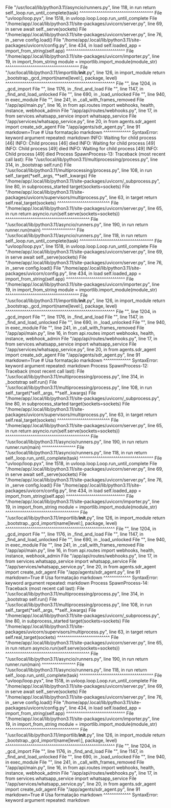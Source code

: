   File "/usr/local/lib/python3.11/asyncio/runners.py", line 118, in run
    return self._loop.run_until_complete(task)
           ^^^^^^^^^^^^^^^^^^^^^^^^^^^^^^^^^^^
  File "uvloop/loop.pyx", line 1518, in uvloop.loop.Loop.run_until_complete
  File "/home/app/.local/lib/python3.11/site-packages/uvicorn/server.py", line 69, in serve
    await self._serve(sockets)
  File "/home/app/.local/lib/python3.11/site-packages/uvicorn/server.py", line 76, in _serve
    config.load()
  File "/home/app/.local/lib/python3.11/site-packages/uvicorn/config.py", line 434, in load
    self.loaded_app = import_from_string(self.app)
                      ^^^^^^^^^^^^^^^^^^^^^^^^^^^^
  File "/home/app/.local/lib/python3.11/site-packages/uvicorn/importer.py", line 19, in import_from_string
    module = importlib.import_module(module_str)
             ^^^^^^^^^^^^^^^^^^^^^^^^^^^^^^^^^^^
  File "/usr/local/lib/python3.11/importlib/__init__.py", line 126, in import_module
    return _bootstrap._gcd_import(name[level:], package, level)
           ^^^^^^^^^^^^^^^^^^^^^^^^^^^^^^^^^^^^^^^^^^^^^^^^^^^^
  File "<frozen importlib._bootstrap>", line 1204, in _gcd_import
  File "<frozen importlib._bootstrap>", line 1176, in _find_and_load
  File "<frozen importlib._bootstrap>", line 1147, in _find_and_load_unlocked
  File "<frozen importlib._bootstrap>", line 690, in _load_unlocked
  File "<frozen importlib._bootstrap_external>", line 940, in exec_module
  File "<frozen importlib._bootstrap>", line 241, in _call_with_frames_removed
  File "/app/api/main.py", line 16, in <module>
    from api.routes import webhooks, health, instance, webhook_admin
  File "/app/api/routes/webhooks.py", line 17, in <module>
    from services.whatsapp_service import whatsapp_service
  File "/app/services/whatsapp_service.py", line 20, in <module>
    from agents.sdr_agent import create_sdr_agent
  File "/app/agents/sdr_agent.py", line 91
    markdown=True  # Usa formatação markdown
    ^^^^^^^^^^^^^
SyntaxError: keyword argument repeated: markdown
INFO:     Waiting for child process [46]
INFO:     Child process [46] died
INFO:     Waiting for child process [49]
INFO:     Child process [49] died
INFO:     Waiting for child process [49]
INFO:     Child process [49] died
Process SpawnProcess-13:
Traceback (most recent call last):
  File "/usr/local/lib/python3.11/multiprocessing/process.py", line 314, in _bootstrap
    self.run()
  File "/usr/local/lib/python3.11/multiprocessing/process.py", line 108, in run
    self._target(*self._args, **self._kwargs)
  File "/home/app/.local/lib/python3.11/site-packages/uvicorn/_subprocess.py", line 80, in subprocess_started
    target(sockets=sockets)
  File "/home/app/.local/lib/python3.11/site-packages/uvicorn/supervisors/multiprocess.py", line 63, in target
    return self.real_target(sockets)
           ^^^^^^^^^^^^^^^^^^^^^^^^^
  File "/home/app/.local/lib/python3.11/site-packages/uvicorn/server.py", line 65, in run
    return asyncio.run(self.serve(sockets=sockets))
           ^^^^^^^^^^^^^^^^^^^^^^^^^^^^^^^^^^^^^^^^
  File "/usr/local/lib/python3.11/asyncio/runners.py", line 190, in run
    return runner.run(main)
           ^^^^^^^^^^^^^^^^
  File "/usr/local/lib/python3.11/asyncio/runners.py", line 118, in run
    return self._loop.run_until_complete(task)
           ^^^^^^^^^^^^^^^^^^^^^^^^^^^^^^^^^^^
  File "uvloop/loop.pyx", line 1518, in uvloop.loop.Loop.run_until_complete
  File "/home/app/.local/lib/python3.11/site-packages/uvicorn/server.py", line 69, in serve
    await self._serve(sockets)
  File "/home/app/.local/lib/python3.11/site-packages/uvicorn/server.py", line 76, in _serve
    config.load()
  File "/home/app/.local/lib/python3.11/site-packages/uvicorn/config.py", line 434, in load
    self.loaded_app = import_from_string(self.app)
                      ^^^^^^^^^^^^^^^^^^^^^^^^^^^^
  File "/home/app/.local/lib/python3.11/site-packages/uvicorn/importer.py", line 19, in import_from_string
    module = importlib.import_module(module_str)
             ^^^^^^^^^^^^^^^^^^^^^^^^^^^^^^^^^^^
  File "/usr/local/lib/python3.11/importlib/__init__.py", line 126, in import_module
    return _bootstrap._gcd_import(name[level:], package, level)
           ^^^^^^^^^^^^^^^^^^^^^^^^^^^^^^^^^^^^^^^^^^^^^^^^^^^^
  File "<frozen importlib._bootstrap>", line 1204, in _gcd_import
  File "<frozen importlib._bootstrap>", line 1176, in _find_and_load
  File "<frozen importlib._bootstrap>", line 1147, in _find_and_load_unlocked
  File "<frozen importlib._bootstrap>", line 690, in _load_unlocked
  File "<frozen importlib._bootstrap_external>", line 940, in exec_module
  File "<frozen importlib._bootstrap>", line 241, in _call_with_frames_removed
  File "/app/api/main.py", line 16, in <module>
    from api.routes import webhooks, health, instance, webhook_admin
  File "/app/api/routes/webhooks.py", line 17, in <module>
    from services.whatsapp_service import whatsapp_service
  File "/app/services/whatsapp_service.py", line 20, in <module>
    from agents.sdr_agent import create_sdr_agent
  File "/app/agents/sdr_agent.py", line 91
    markdown=True  # Usa formatação markdown
    ^^^^^^^^^^^^^
SyntaxError: keyword argument repeated: markdown
Process SpawnProcess-12:
Traceback (most recent call last):
  File "/usr/local/lib/python3.11/multiprocessing/process.py", line 314, in _bootstrap
    self.run()
  File "/usr/local/lib/python3.11/multiprocessing/process.py", line 108, in run
    self._target(*self._args, **self._kwargs)
  File "/home/app/.local/lib/python3.11/site-packages/uvicorn/_subprocess.py", line 80, in subprocess_started
    target(sockets=sockets)
  File "/home/app/.local/lib/python3.11/site-packages/uvicorn/supervisors/multiprocess.py", line 63, in target
    return self.real_target(sockets)
           ^^^^^^^^^^^^^^^^^^^^^^^^^
  File "/home/app/.local/lib/python3.11/site-packages/uvicorn/server.py", line 65, in run
    return asyncio.run(self.serve(sockets=sockets))
           ^^^^^^^^^^^^^^^^^^^^^^^^^^^^^^^^^^^^^^^^
  File "/usr/local/lib/python3.11/asyncio/runners.py", line 190, in run
    return runner.run(main)
           ^^^^^^^^^^^^^^^^
  File "/usr/local/lib/python3.11/asyncio/runners.py", line 118, in run
    return self._loop.run_until_complete(task)
           ^^^^^^^^^^^^^^^^^^^^^^^^^^^^^^^^^^^
  File "uvloop/loop.pyx", line 1518, in uvloop.loop.Loop.run_until_complete
  File "/home/app/.local/lib/python3.11/site-packages/uvicorn/server.py", line 69, in serve
    await self._serve(sockets)
  File "/home/app/.local/lib/python3.11/site-packages/uvicorn/server.py", line 76, in _serve
    config.load()
  File "/home/app/.local/lib/python3.11/site-packages/uvicorn/config.py", line 434, in load
    self.loaded_app = import_from_string(self.app)
                      ^^^^^^^^^^^^^^^^^^^^^^^^^^^^
  File "/home/app/.local/lib/python3.11/site-packages/uvicorn/importer.py", line 19, in import_from_string
    module = importlib.import_module(module_str)
             ^^^^^^^^^^^^^^^^^^^^^^^^^^^^^^^^^^^
  File "/usr/local/lib/python3.11/importlib/__init__.py", line 126, in import_module
    return _bootstrap._gcd_import(name[level:], package, level)
           ^^^^^^^^^^^^^^^^^^^^^^^^^^^^^^^^^^^^^^^^^^^^^^^^^^^^
  File "<frozen importlib._bootstrap>", line 1204, in _gcd_import
  File "<frozen importlib._bootstrap>", line 1176, in _find_and_load
  File "<frozen importlib._bootstrap>", line 1147, in _find_and_load_unlocked
  File "<frozen importlib._bootstrap>", line 690, in _load_unlocked
  File "<frozen importlib._bootstrap_external>", line 940, in exec_module
  File "<frozen importlib._bootstrap>", line 241, in _call_with_frames_removed
  File "/app/api/main.py", line 16, in <module>
    from api.routes import webhooks, health, instance, webhook_admin
  File "/app/api/routes/webhooks.py", line 17, in <module>
    from services.whatsapp_service import whatsapp_service
  File "/app/services/whatsapp_service.py", line 20, in <module>
    from agents.sdr_agent import create_sdr_agent
  File "/app/agents/sdr_agent.py", line 91
    markdown=True  # Usa formatação markdown
    ^^^^^^^^^^^^^
SyntaxError: keyword argument repeated: markdown
Process SpawnProcess-14:
Traceback (most recent call last):
  File "/usr/local/lib/python3.11/multiprocessing/process.py", line 314, in _bootstrap
    self.run()
  File "/usr/local/lib/python3.11/multiprocessing/process.py", line 108, in run
    self._target(*self._args, **self._kwargs)
  File "/home/app/.local/lib/python3.11/site-packages/uvicorn/_subprocess.py", line 80, in subprocess_started
    target(sockets=sockets)
  File "/home/app/.local/lib/python3.11/site-packages/uvicorn/supervisors/multiprocess.py", line 63, in target
    return self.real_target(sockets)
           ^^^^^^^^^^^^^^^^^^^^^^^^^
  File "/home/app/.local/lib/python3.11/site-packages/uvicorn/server.py", line 65, in run
    return asyncio.run(self.serve(sockets=sockets))
           ^^^^^^^^^^^^^^^^^^^^^^^^^^^^^^^^^^^^^^^^
  File "/usr/local/lib/python3.11/asyncio/runners.py", line 190, in run
    return runner.run(main)
           ^^^^^^^^^^^^^^^^
  File "/usr/local/lib/python3.11/asyncio/runners.py", line 118, in run
    return self._loop.run_until_complete(task)
           ^^^^^^^^^^^^^^^^^^^^^^^^^^^^^^^^^^^
  File "uvloop/loop.pyx", line 1518, in uvloop.loop.Loop.run_until_complete
  File "/home/app/.local/lib/python3.11/site-packages/uvicorn/server.py", line 69, in serve
    await self._serve(sockets)
  File "/home/app/.local/lib/python3.11/site-packages/uvicorn/server.py", line 76, in _serve
    config.load()
  File "/home/app/.local/lib/python3.11/site-packages/uvicorn/config.py", line 434, in load
    self.loaded_app = import_from_string(self.app)
                      ^^^^^^^^^^^^^^^^^^^^^^^^^^^^
  File "/home/app/.local/lib/python3.11/site-packages/uvicorn/importer.py", line 19, in import_from_string
    module = importlib.import_module(module_str)
             ^^^^^^^^^^^^^^^^^^^^^^^^^^^^^^^^^^^
  File "/usr/local/lib/python3.11/importlib/__init__.py", line 126, in import_module
    return _bootstrap._gcd_import(name[level:], package, level)
           ^^^^^^^^^^^^^^^^^^^^^^^^^^^^^^^^^^^^^^^^^^^^^^^^^^^^
  File "<frozen importlib._bootstrap>", line 1204, in _gcd_import
  File "<frozen importlib._bootstrap>", line 1176, in _find_and_load
  File "<frozen importlib._bootstrap>", line 1147, in _find_and_load_unlocked
  File "<frozen importlib._bootstrap>", line 690, in _load_unlocked
  File "<frozen importlib._bootstrap_external>", line 940, in exec_module
  File "<frozen importlib._bootstrap>", line 241, in _call_with_frames_removed
  File "/app/api/main.py", line 16, in <module>
    from api.routes import webhooks, health, instance, webhook_admin
  File "/app/api/routes/webhooks.py", line 17, in <module>
    from services.whatsapp_service import whatsapp_service
  File "/app/services/whatsapp_service.py", line 20, in <module>
    from agents.sdr_agent import create_sdr_agent
  File "/app/agents/sdr_agent.py", line 91
    markdown=True  # Usa formatação markdown
    ^^^^^^^^^^^^^
SyntaxError: keyword argument repeated: markdown